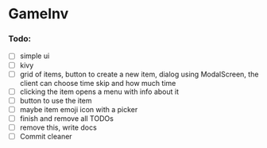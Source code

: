 # GameInv

### Todo:

- [ ] simple ui
- [ ] kivy
- [ ] grid of items, button to create a new item, dialog using ModalScreen, the client can choose time skip and how much time
- [ ] clicking the item opens a menu with info about it
- [ ] button to use the item
- [ ] maybe item emoji icon with a picker
- [ ] finish and remove all TODOs
- [ ] remove this, write docs
- [ ] Commit cleaner
